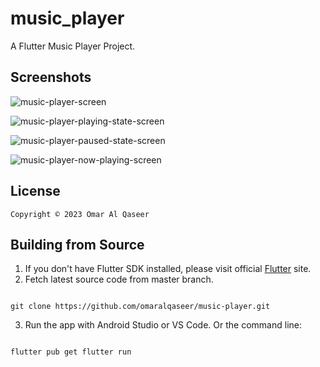 # music_player

A Flutter Music Player Project.

## Screenshots


![music-player-screen](https://github.com/omaralqaseer/music-player/assets/73788500/7b5d4c10-695a-41a2-9b66-034da518768e)

![music-player-playing-state-screen](https://github.com/omaralqaseer/music-player/assets/73788500/53559721-740d-4930-a7db-e00b0e6a1045)

![music-player-paused-state-screen](https://github.com/omaralqaseer/music-player/assets/73788500/3c9969f5-00b9-4e48-9c57-4ceafb1638e4)

![music-player-now-playing-screen](https://github.com/omaralqaseer/music-player/assets/73788500/c16f2795-4f2d-41b5-a88d-0db1b8424d73)



## License

```
Copyright © 2023 Omar Al Qaseer

```

## Building from Source

1. If you don't have Flutter SDK installed, please visit official [Flutter](https://flutter.dev/) site.
2. Fetch latest source code from master branch.

```

git clone https://github.com/omaralqaseer/music-player.git

```

3. Run the app with Android Studio or VS Code. Or the command line:

```

flutter pub get flutter run
